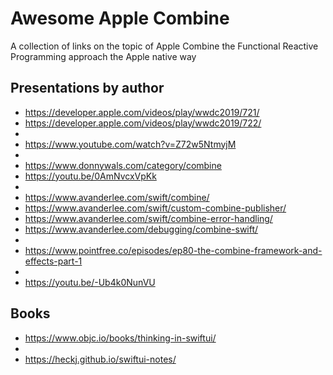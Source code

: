# Awesome Apple Combine
A collection of links on the topic of Apple Combine the Functional Reactive Programming approach the Apple native way

## Presentations by author
* https://developer.apple.com/videos/play/wwdc2019/721/
* https://developer.apple.com/videos/play/wwdc2019/722/
* 
* https://www.youtube.com/watch?v=Z72w5NtmyjM
*
* https://www.donnywals.com/category/combine
* https://youtu.be/0AmNvcxVpKk
* 
* https://www.avanderlee.com/swift/combine/
* https://www.avanderlee.com/swift/custom-combine-publisher/
* https://www.avanderlee.com/swift/combine-error-handling/
* https://www.avanderlee.com/debugging/combine-swift/
* 
* https://www.pointfree.co/episodes/ep80-the-combine-framework-and-effects-part-1
*
* https://youtu.be/-Ub4k0NunVU

## Books
* https://www.objc.io/books/thinking-in-swiftui/
*
* https://heckj.github.io/swiftui-notes/

